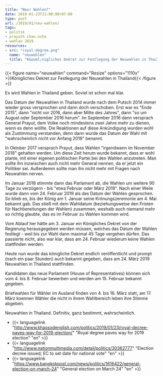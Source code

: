 ```yaml
---
title: "Neu! Wahlen?"
date: 2019-01-23T21:00:00+07:00
type: post
url: /2019/01/neu-wahlen/
tags:
- politik
- prayuth chan-ocha
- wahlen 2019
resources:
- src: "royal-degree.png"
  name: "neuwahlen"
  title: "K&ouml;nigliches Dekret zur Festlegung der Neuwahlen in Thailand"
---
```


{{< figure name="neuwahlen" command="Resize" options="1110x" >}}K&ouml;nigliches Dekret zur Festlegung der Neuwahlen in Thailand{{< /figure >}}

Es wird Wahlen in Thailand geben. Soviel ist schon mal klar. 

Das Datum der Neuwahlen in Thailand wurde nach dem Putsch 2014 immer wieder gross versprochen und dann doch verschoben. Erst war es "Ende 2015", dann "nicht vor 2016, dann aber Mitte des Jahres", dann "so um August oder September 2016 herum". Im September 2016 dann versprach General Prayut, dem Volke noch mindestens zwei Jahre mehr zu dienen, wenn es denn w&ouml;llte. Die Reaktionen auf diese Ank&uuml;ndigung wurden wohl als Zustimmung verstanden, denn dann wurde das Datum der Wahl mit "wahrscheinlich nicht vor Anfang 2018" benannt. 

In Oktober 2017 versprach Prayut, dass Wahlen "irgendwann im November 2018" gehalten werden. Um diese Zeit herum wurde bekannt, dass er wohl plante, mit einer eigenen politischen Partei bei den Wahlen anzutreten. Man sollte ihn inzwischen auch nicht mehr General nennen, da er jetzt ein Politiker sei. Au&szlig;erdemm sollte man ihn nicht mehr mit Fragen nach Neuwahlen nerven. 

Im Januar 2018 stimmte dann das Parlament ab, die Wahlen um weitere 90 Tage zu verz&ouml;gern - bis "etwa Februar oder M&auml;rz 2019". Nach einer Weile wurde dann vom 24. Februar 2019 als das Datum der Wahlen gesprochen. So blieb es, bis der K&ouml;nig am 1. Januar seine Kr&ouml;nungszeremonie am 4. Mai bekannt gab. Das stie&szlig; mit dem Wahldatum (beziehungsweise den Fristen f&uuml;r Nachbereitungen der Wahlen) zusammen, weshalb auch niemand mehr so richtig glaubte, das es im Februar zu Wahlen kommen wird. 

Vom Ablauf her h&auml;tte am 3. Januar ein K&ouml;nigliches Dekret von der Regierung herausgegeben werden m&uuml;ssen, welches das Datum der Wahlen festlegt - weil bis zur Wahl dann maximal 45 Tage vergehen d&uuml;rfen. Das passierte nicht, also war klar, dass am 24. Februar wiederum keine Wahlen stattfinden werden. 

Heute nun wurde das k&ouml;nigliche Dekret endlich ver&ouml;ffentlicht und prompt (nach ein paar Stunden) auch bekannt gegeben, dass am 24. M&auml;rz 2019 Neuwahlen in Thailand stattfinden. 

Kandidaten das neue Parlament (House of Representatives) k&ouml;nnen sich vom 4. bis 8. Februar bewerben und werden am 15. Februar bekannt gegeben. 

Briefwahlen f&uuml;r W&auml;hler im Ausland finden von 4. bis 16. M&auml;rz statt, am 17. M&auml;rz koennen W&auml;hler die nicht in ihrem Wahlbereich leben ihre Stimme abgeben. 

Neuwahlen in Thailand. Definitiv, ganz bestimmt, wahrscheinlich. 

- {{< languagelink "http://www.khaosodenglish.com/politics/2019/01/23/royal-decree-paves-way-for-2019-election/" "Royal degree paves way for 2019 election" "en" >}}
- {{< languagelink "http://www.nationmultimedia.com/detail/politics/30362777" "Election decree issued; EC to set date for national vote" "en" >}}
- {{< languagelink "https://www.bangkokpost.com/news/politics/1616422/general-election-on-march-24" "General election on March 24" "en" >}}
